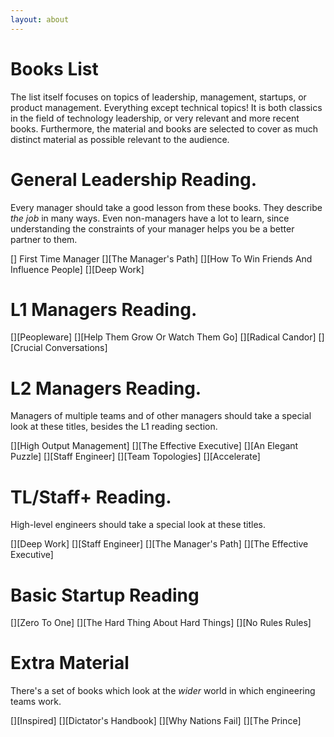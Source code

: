 ```yaml
---
layout: about
---
```


# Books List

The list itself focuses on topics of leadership, management, startups, or product management. Everything except
technical topics! It is both classics in the field of technology leadership, or very relevant and more recent books.
Furthermore, the material and books are selected to cover as much distinct material as possible relevant to the
 audience.

# General Leadership Reading. 

Every manager should take a good lesson from these books. They describe _the job_ in many ways. Even non-managers
have a lot to learn, since understanding the constraints of your manager helps you be a better partner to them.

[] First Time Manager
[][The Manager's Path]
[][How To Win Friends And Influence People]
[][Deep Work] 

# L1 Managers Reading. 

[][Peopleware] 
[][Help Them Grow Or Watch Them Go] 
[][Radical Candor] 
[][Crucial Conversations]

# L2 Managers Reading. 

Managers of multiple teams and of other managers should take a special look at these titles, besides the L1 
reading section.

[][High Output Management] 
[][The Effective Executive] 
[][An Elegant Puzzle]
[][Staff Engineer] 
[][Team Topologies] 
[][Accelerate] 

# TL/Staff+ Reading.

High-level engineers should take a special look at these titles.

[][Deep Work] 
[][Staff Engineer] 
[][The Manager's Path] 
[][The Effective Executive]

# Basic Startup Reading

[][Zero To One]
[][The Hard Thing About Hard Things] 
[][No Rules Rules] 

# Extra Material

There's a set of books which look at the _wider_ world in which engineering teams work.

[][Inspired]
[][Dictator's Handbook]
[][Why Nations Fail]
[][The Prince] 
 
